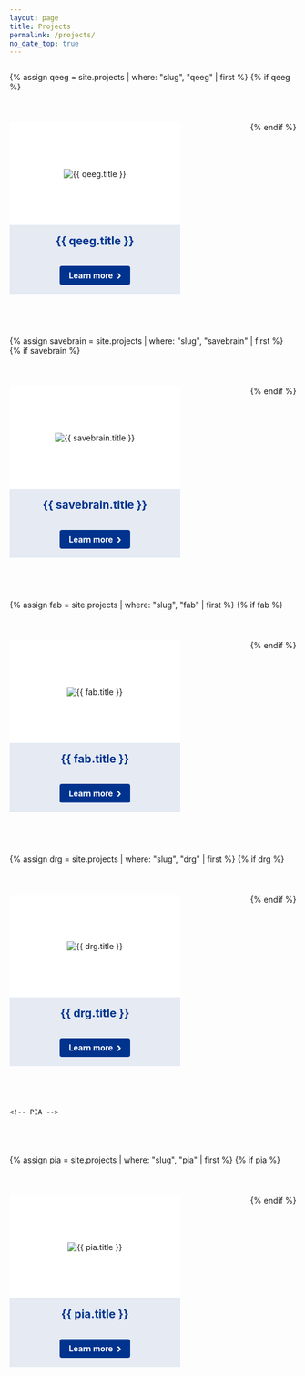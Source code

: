 ```yaml
---
layout: page
title: Projects
permalink: /projects/
no_date_top: true
---
```

<style>
  .projects-container {
    display: flex;
    flex-wrap: wrap;
    gap: 40px;
    justify-content: space-between; /* Changed to space-between to use full width */
    margin-bottom: 30px;
    width: 100%; /* Ensure container uses full width */
  }

  .project-card {
    flex: 0 1 calc(50% - 20px); /* Adjusted calculation to account for space-between */
    max-width: calc(50% - 20px); /* Adjusted max-width calculation */
    min-width: 300px;
    display: block;
    border: none;
    overflow: hidden;
    text-decoration: none;
    color: inherit;
    margin-bottom: 20px;
    background-color: #e5eaf3;
  }

  /* This ensures we maintain left alignment when there's an odd number of items */
  .projects-container::after {
    content: "";
    flex: 0 1 calc(50% - 20px);
    max-width: calc(50% - 20px);
  }

  .project-image {
    height: 180px;
    overflow: hidden;
    display: flex;
    align-items: center;
    justify-content: center;
    background-color: white; /* Add white background */
  }

  .project-image img {
    max-width: 100%;     /* Image won't exceed container width */
    max-height: 100%;    /* Image won't exceed container height */
    object-fit: contain; /* Ensures the image is scaled to fit within box while maintaining aspect ratio */
    display: block;      /* Removes any extra space below image */
  }

  .project-content {
    padding: 16px;
    text-align: center;
    background-color: transparent;
  }

  .project-title {
    margin: 0;
    font-size: 1.4em;
    color: #00338d; /* UKE blue color */
    font-weight: 700;
  }

  .project-footer {
    padding: 16px;
    text-align: center;
  }

  .button-with-chevron {
    display: inline-block;
    background-color: #00338d; /* UKE blue color */
    color: #ffffff;
    font-weight: bold;
    padding: 8px 16px;
    border-radius: 4px;
    text-decoration: none;
    position: relative;
    padding-right: 30px;
    cursor: pointer;
  }

  .button-with-chevron:after {
    content: "›";
    position: absolute;
    right: 15px;
    font-size: 20px;
    top: 50%;
    transform: translateY(-50%);
  }
  
  /* Media query to ensure proper sizing on smaller screens */
  @media (max-width: 768px) {
    .project-card {
      flex: 0 1 100%;
      max-width: 100%;
    }
  }
</style>

<div class="projects-container">
  
  <!-- qEEG -->
  {% assign qeeg = site.projects | where: "slug", "qeeg" | first %}
  {% if qeeg %}
  <div class="project-card">
    <div class="project-image">
      <img src="{{ qeeg.image | default: '/assets/img/projects/qeeg.png' | relative_url }}" alt="{{ qeeg.title }}">
    </div>
    <div class="project-content">
      <h3 class="project-title"><strong>{{ qeeg.title }}</strong></h3>
    </div>
    <div class="project-footer">
      <a href="{{ qeeg.url | relative_url }}" class="button-with-chevron">Learn more</a>
    </div>
  </div>
  {% endif %}
  
  <!-- SaVeBRAIN -->
  {% assign savebrain = site.projects | where: "slug", "savebrain" | first %}
  {% if savebrain %}
  <div class="project-card">
    <div class="project-image">
      <img src="{{ savebrain.image | default: '/assets/img/projects/savebrain.png' | relative_url }}" alt="{{ savebrain.title }}">
    </div>
    <div class="project-content">
      <h3 class="project-title"><strong>{{ savebrain.title }}</strong></h3>
    </div>
    <div class="project-footer">
      <a href="{{ savebrain.url | relative_url }}" class="button-with-chevron">Learn more</a>
    </div>
  </div>
  {% endif %}
  
  <!-- FAB -->
  {% assign fab = site.projects | where: "slug", "fab" | first %}
  {% if fab %}
  <div class="project-card">
    <div class="project-image">
      <img src="{{ fab.image | default: '/assets/img/projects/fab.png' | relative_url }}" alt="{{ fab.title }}">
    </div>
    <div class="project-content">
      <h3 class="project-title"><strong>{{ fab.title }}</strong></h3>
    </div>
    <div class="project-footer">
      <a href="{{ fab.url | relative_url }}" class="button-with-chevron">Learn more</a>
    </div>
  </div>
  {% endif %}
  
  <!-- PIA -->
  {% assign drg = site.projects | where: "slug", "drg" | first %}
  {% if drg %}
  <div class="project-card">
    <div class="project-image">
      <img src="{{ drg.image | default: '/assets/img/projects/drg.png' | relative_url }}" alt="{{ drg.title }}">
    </div>
    <div class="project-content">
      <h3 class="project-title"><strong>{{ drg.title }}</strong></h3>
    </div>
    <div class="project-footer">
      <a href="{{ drg.url | relative_url }}" class="button-with-chevron">Learn more</a>
    </div>
  </div>
  {% endif %}
  
    <!-- PIA -->
  {% assign pia = site.projects | where: "slug", "pia" | first %}
  {% if pia %}
  <div class="project-card">
    <div class="project-image">
      <img src="{{ pia.image | default: '/assets/img/projects/pia.png' | relative_url }}" alt="{{ pia.title }}">
    </div>
    <div class="project-content">
      <h3 class="project-title"><strong>{{ pia.title }}</strong></h3>
    </div>
    <div class="project-footer">
      <a href="{{ pia.url | relative_url }}" class="button-with-chevron">Learn more</a>
    </div>
  </div>
  {% endif %}

</div>
